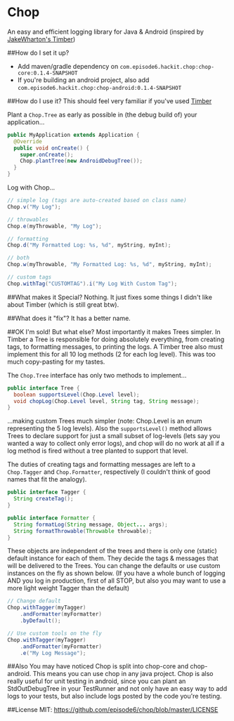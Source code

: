 Chop
====

An easy and efficient logging library for Java & Android (inspired by [JakeWharton's Timber](https://github.com/JakeWharton/timber))

##How do I set it up?
- Add maven/gradle dependency on `com.episode6.hackit.chop:chop-core:0.1.4-SNAPSHOT`
- If you're building an android project, also add `com.episode6.hackit.chop:chop-android:0.1.4-SNAPSHOT`

##How do I use it?
This should feel very familiar if you've used [Timber](https://github.com/JakeWharton/timber)

Plant a `Chop.Tree` as early as possible in (the debug build of) your application...
```java
public MyApplication extends Application {
  @Override
  public void onCreate() {
    super.onCreate();
    Chop.plantTree(new AndroidDebugTree());
  }
}
```

Log with Chop...
```java
// simple log (tags are auto-created based on class name)
Chop.v("My Log");

// throwables
Chop.e(myThrowable, "My Log");

// formatting
Chop.d("My Formatted Log: %s, %d", myString, myInt);

// both
Chop.w(myThrowable, "My Formatted Log: %s, %d", myString, myInt);

// custom tags
Chop.withTag("CUSTOMTAG").i("My Log With Custom Tag");
```

##What makes it Special?
Nothing. It just fixes some things I didn't like about Timber (which is still great btw).

##What does it "fix"?
It has a better name.

##OK I'm sold! But what else?
Most importantly it makes Trees simpler. In Timber a Tree is responsible for doing absolutely everything, from creating tags, to formatting messages, to printing the logs. A Timber tree also must implement this for all 10 log methods (2 for each log level). This was too much copy-pasting for my tastes.

The `Chop.Tree` interface has only two methods to implement...

```java
public interface Tree {
  boolean supportsLevel(Chop.Level level);
  void chopLog(Chop.Level level, String tag, String message);
}
```

...making custom Trees much simpler (note: Chop.Level is an enum representing the 5 log levels). Also the `supportsLevel()` method allows Trees to declare support for just a small subset of log-levels (lets say you wanted a way to collect only error logs), and chop will do no work at all if a log method is fired without a tree planted to support that level.

The duties of creating tags and formatting messages are left to a `Chop.Tagger` and `Chop.Formatter`, respectively (I couldn't think of good names that fit the analogy).

```java
public interface Tagger {
  String createTag();
}

public interface Formatter {
  String formatLog(String message, Object... args);
  String formatThrowable(Throwable throwable);
}
```

These objects are independent of the trees and there is only one (static) default instance for each of them. They decide the tags & messages that will be delivered to the Trees. You can change the defaults or use custom instances on the fly as shown below. (If you have a whole bunch of logging AND you log in production, first of all STOP, but also you may want to use a more light weight Tagger than the default)

```java
// Change default
Chop.withTagger(myTagger)
    .andFormatter(myFormatter)
    .byDefault();

// Use custom tools on the fly
Chop.withTagger(myTagger)
    .andFormatter(myFormatter)
    .e("My Log Message");
```

##Also
You may have noticed Chop is split into chop-core and chop-android. This means you can use chop in any java project. 
Chop is also really useful for unit testing in android, since you can plant an StdOutDebugTree in your TestRunner and not only have an easy way to add logs to your tests, but also include logs posted by the code you're testing.

##License
MIT: https://github.com/episode6/chop/blob/master/LICENSE